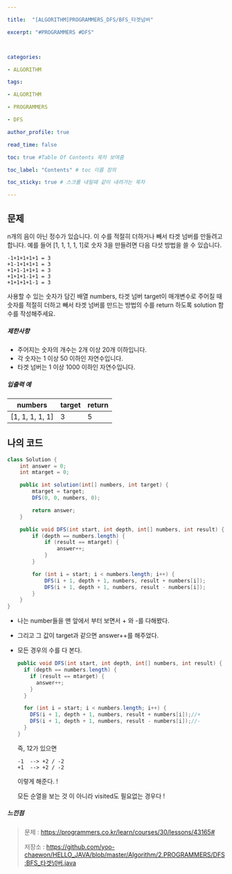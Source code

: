 ```yaml
---

title:  "[ALGORITHM]PROGRAMMERS_DFS/BFS_타겟넘버"

excerpt: "#PROGRAMMERS #DFS"



categories:

- ALGORITHM

tags:

- ALGORITHM

- PROGRAMMERS

- DFS

author_profile: true

read_time: false 

toc: true #Table Of Contents 목차 보여줌

toc_label: "Contents" # toc 이름 정의

toc_sticky: true # 스크롤 내릴때 같이 내려가는 목차

---
```




## 문제

n개의 음이 아닌 정수가 있습니다. 이 수를 적절히 더하거나 빼서 타겟 넘버를 만들려고 합니다. 예를 들어 [1, 1, 1, 1, 1]로 숫자 3을 만들려면 다음 다섯 방법을 쓸 수 있습니다.

```
-1+1+1+1+1 = 3
+1-1+1+1+1 = 3
+1+1-1+1+1 = 3
+1+1+1-1+1 = 3
+1+1+1+1-1 = 3
```

사용할 수 있는 숫자가 담긴 배열 numbers, 타겟 넘버 target이 매개변수로 주어질 때 숫자를 적절히 더하고 빼서 타겟 넘버를 만드는 방법의 수를 return 하도록 solution 함수를 작성해주세요.

##### 제한사항

- 주어지는 숫자의 개수는 2개 이상 20개 이하입니다.
- 각 숫자는 1 이상 50 이하인 자연수입니다.
- 타겟 넘버는 1 이상 1000 이하인 자연수입니다.

##### 입출력 예

| numbers         | target | return |
| --------------- | ------ | ------ |
| [1, 1, 1, 1, 1] | 3      | 5      |

##### 

## 나의 코드

```java
class Solution {
    int answer = 0;
    int mtarget = 0;

    public int solution(int[] numbers, int target) {
        mtarget = target;
        DFS(0, 0, numbers, 0);

        return answer;
    }

    public void DFS(int start, int depth, int[] numbers, int result) {
        if (depth == numbers.length) {
            if (result == mtarget) {
                answer++;
            }
        }

        for (int i = start; i < numbers.length; i++) {
            DFS(i + 1, depth + 1, numbers, result + numbers[i]);
            DFS(i + 1, depth + 1, numbers, result - numbers[i]);
        }
    }
}
```

- 나는 number들을 맨 앞에서 부터 보면서 + 와 -를 다해봤다.

- 그리고 그 값이 target과 같으면 answer++를 해주었다.

- 모든 경우의 수를 다 본다.

  ```java
  public void DFS(int start, int depth, int[] numbers, int result) {
    if (depth == numbers.length) {
      if (result == mtarget) {
        answer++;
      }
    }
  
    for (int i = start; i < numbers.length; i++) {
      DFS(i + 1, depth + 1, numbers, result + numbers[i]);//+
      DFS(i + 1, depth + 1, numbers, result - numbers[i]);//-
    }
  }
  ```

  즉, 12가 있으면

  ```
  -1  --> +2 / -2 
  +1  --> +2 / -2
  ```

  이렇게 해준다. !

  모든 순열을 보는 것 이 아니라 visited도 필요없는 경우다 !



##### 느낀점

> 문제 : https://programmers.co.kr/learn/courses/30/lessons/43165#
>
> 저장소 : https://github.com/yoo-chaewon/HELLO_JAVA/blob/master/Algorithm/2.PROGRAMMERS/DFS:BFS_타겟넘버.java

